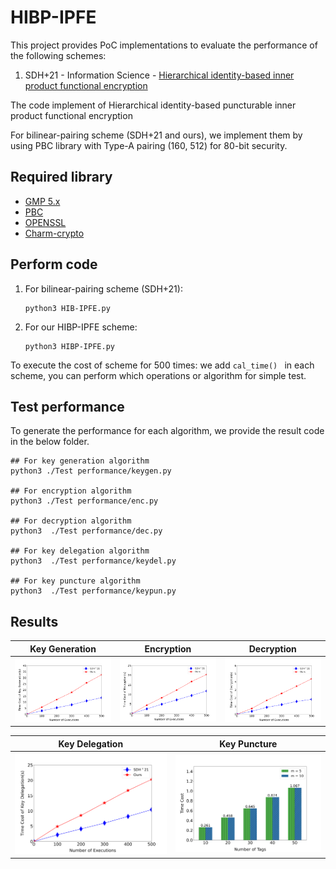 # HIBP-IPFE
This project provides PoC implementations to evaluate the performance of the following schemes:

1. SDH+21 - Information Science - [Hierarchical identity-based inner product functional encryption](https://doi.org/10.1016/j.ins.2021.05.062) 


The code implement of Hierarchical identity-based puncturable inner product functional encryption

For bilinear-pairing scheme (SDH+21 and ours), we implement them by using PBC library with Type-A pairing (160, 512) for 80-bit security.

## Required library

- [GMP 5.x](http://gmplib.org/)
- [PBC](http://crypto.stanford.edu/pbc/news.html)
- [OPENSSL](http://www.openssl.org/)
- [Charm-crypto](https://jhuisi.github.io/charm/install_source.html)

## Perform code

1. For bilinear-pairing scheme (SDH+21):

   ```
   python3 HIB-IPFE.py
   ```

2. For our HIBP-IPFE scheme:

   ```
   python3 HIBP-IPFE.py
   ```

To execute the cost of scheme for 500 times: we add `cal_time() ` in each scheme, you can perform which operations or algorithm for simple test.

## Test performance

To generate the performance for each algorithm, we provide the result code in the below folder.

```
## For key generation algorithm
python3 ./Test performance/keygen.py

## For encryption algorithm
python3 ./Test performance/enc.py

## For decryption algorithm
python3  ./Test performance/dec.py

## For key delegation algorithm
python3  ./Test performance/keydel.py

## For key puncture algorithm
python3  ./Test performance/keypun.py
```

## Results


|   Key Generation  |   Encryption    |   Decryption   |
| ----------------- | --------------------- | ------------------- |
| ![keygen](./keygen.png) | ![enc](./enc.png) | ![dec](./dec.png) |

|   Key Delegation  |      Key Puncture     | 
| ----------------- | --------------------- |
| ![keydel](./keydel.png) | ![keypun](./keypun.png) |